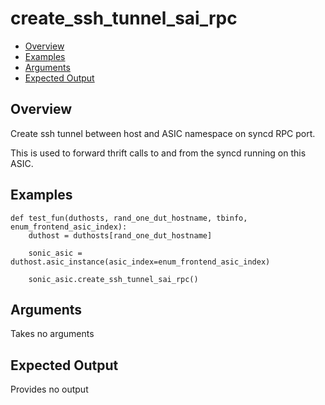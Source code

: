 # create_ssh_tunnel_sai_rpc

- [Overview](#overview)
- [Examples](#examples)
- [Arguments](#arguments)
- [Expected Output](#expected-output)

## Overview
Create ssh tunnel between host and ASIC namespace on syncd RPC port.

This is used to forward thrift calls to and from the syncd running on this ASIC.

## Examples
```
def test_fun(duthosts, rand_one_dut_hostname, tbinfo, enum_frontend_asic_index):
    duthost = duthosts[rand_one_dut_hostname]

    sonic_asic = duthost.asic_instance(asic_index=enum_frontend_asic_index)

    sonic_asic.create_ssh_tunnel_sai_rpc()
```

## Arguments
Takes no arguments

## Expected Output
Provides no output